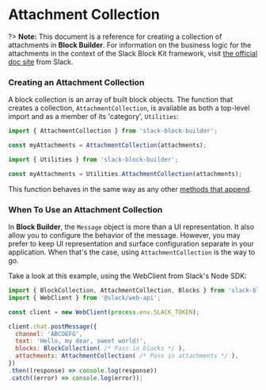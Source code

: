 # Attachment Collection

?> **Note:** This document is a reference for creating a collection of attachments in **Block Builder**. For information on the business logic for the attachments in the context of the Slack Block Kit framework, visit [the official doc site](https://api.slack.com/block-kit) from Slack.

### Creating an Attachment Collection 

A block collection is an array of built block objects. The function that creates a collection, `AttachmentCollection`, is available as both a top-level import and as a member of its 'category', `Utilities`:

```javascript
import { AttachmentCollection } from 'slack-block-builder';

const myAttachments = AttachmentCollection(attachments);

```

```javascript
import { Utilities } from 'slack-block-builder';

const myAttachments = Utilities.AttachmentCollection(attachments);
```

This function behaves in the same way as any other [methods that append](../setter-methods.md). 

### When To Use an Attachment Collection

In **Block Builder**, the `Message` object is more than a UI representation. It also allow you to configure the behavior of the message. However, you may prefer to keep UI representation and surface configuration separate in your application. When that's the case, using `AttachmentCollection` is the way to go.

Take a look at this example, using the WebClient from Slack's Node SDK:

```javascript
import { BlockCollection, AttachmentCollection, Blocks } from 'slack-block-builder';
import { WebClient } from '@slack/web-api';

const client = new WebClient(process.env.SLACK_TOKEN);

client.chat.postMessage({
  channel: 'ABCDEFG',
  text: 'Hello, my dear, sweet world!',
  blocks: BlockCollection( /* Pass in blocks */ ),
  attachments: AttachmentCollection( /* Pass in attachments */ ),
})
.then((response) => console.log(response))
.catch((error) => console.log(error));
``` 
